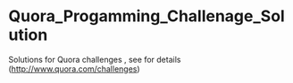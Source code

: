 Quora_Progamming_Challenage_Solution
====================================

Solutions for Quora challenges , see for details (http://www.quora.com/challenges)
